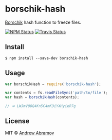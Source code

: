 borschik-hash
=============

[Borschik](https://github.com/borschik/borschik) hash function to freeze files.

[![NPM Status][npm-img]][npm]
[![Travis Status][test-img]][travis]

[npm]:      https://www.npmjs.org/package/borschik-hash
[npm-img]:  https://img.shields.io/npm/v/borschik-hash.svg

[travis]:   https://travis-ci.org/borschik/borschik-hash
[test-img]: https://img.shields.io/travis/borschik/borschik-hash.svg?label=tests

Install
-------

```
$ npm install --save-dev borschik-hash
```

Usage
-----

```js
var borschikHash = require('borschik-hash');

var contents = fs.readFileSync('path/to/file');
var hash = borschikHash(contents);

// ➜ LWJmVQ8Q4Kn5C4mK3iYXHyieR7g
```

License
-------

MIT © [Andrew Abramov](https://github.com/blond)
